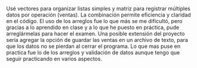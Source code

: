 Usé vectores para organizar listas simples y matriz para registrar múltiples datos por operación (ventas). La combinación permite eficiencia y claridad en el código.
El uso de los arreglos fue lo que más se me dificultó, pero gracias a lo aprendido en clase y a lo que he puesto en práctica, pude arreglármelas para hacer el examen.
Una posible extensión del proyecto sería agregar la opción de guardar las ventas en un archivo de texto, para que los datos no se pierdan al cerrar el programa.
Lo que mas puse en practica fue lo de los arreglos y validación de datos aunque tengo que seguir practicando en varios aspectos.
